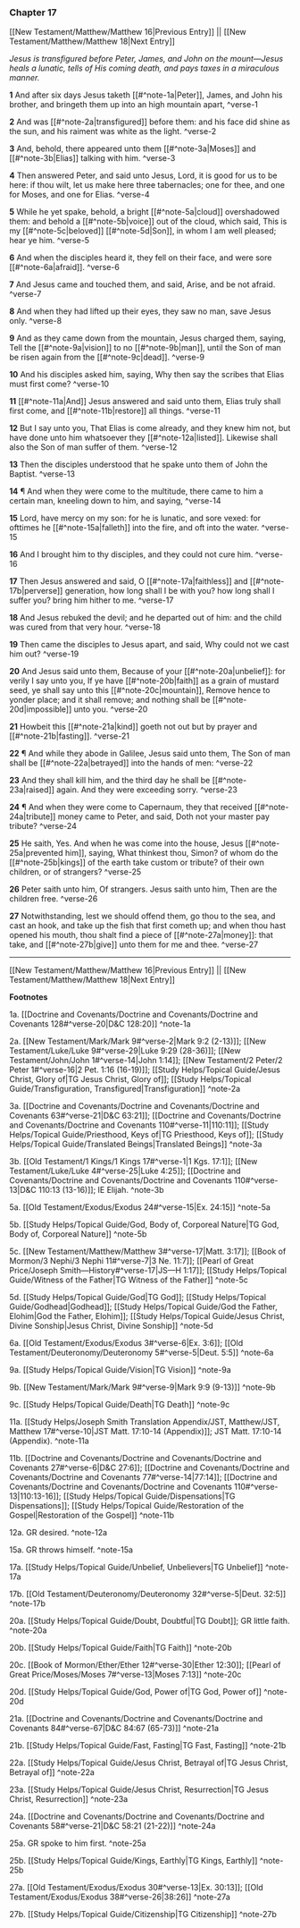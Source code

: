 ### Chapter 17

[[New Testament/Matthew/Matthew 16|Previous Entry]]  ||  [[New Testament/Matthew/Matthew 18|Next Entry]]

*Jesus is transfigured before Peter, James, and John on the mount—Jesus heals a lunatic, tells of His coming death, and pays taxes in a miraculous manner.*

**1**  And after six days Jesus taketh [[#^note-1a|Peter]], James, and John his brother, and bringeth them up into an high mountain apart, ^verse-1

**2**  And was [[#^note-2a|transfigured]] before them: and his face did shine as the sun, and his raiment was white as the light. ^verse-2

**3**  And, behold, there appeared unto them [[#^note-3a|Moses]] and [[#^note-3b|Elias]] talking with him. ^verse-3

**4**  Then answered Peter, and said unto Jesus, Lord, it is good for us to be here: if thou wilt, let us make here three tabernacles; one for thee, and one for Moses, and one for Elias. ^verse-4

**5**  While he yet spake, behold, a bright [[#^note-5a|cloud]] overshadowed them: and behold a [[#^note-5b|voice]] out of the cloud, which said, This is my [[#^note-5c|beloved]] [[#^note-5d|Son]], in whom I am well pleased; hear ye him. ^verse-5

**6**  And when the disciples heard it, they fell on their face, and were sore [[#^note-6a|afraid]]. ^verse-6

**7**  And Jesus came and touched them, and said, Arise, and be not afraid. ^verse-7

**8**  And when they had lifted up their eyes, they saw no man, save Jesus only. ^verse-8

**9**  And as they came down from the mountain, Jesus charged them, saying, Tell the [[#^note-9a|vision]] to no [[#^note-9b|man]], until the Son of man be risen again from the [[#^note-9c|dead]]. ^verse-9

**10**  And his disciples asked him, saying, Why then say the scribes that Elias must first come? ^verse-10

**11**  [[#^note-11a|And]] Jesus answered and said unto them, Elias truly shall first come, and [[#^note-11b|restore]] all things. ^verse-11

**12**  But I say unto you, That Elias is come already, and they knew him not, but have done unto him whatsoever they [[#^note-12a|listed]]. Likewise shall also the Son of man suffer of them. ^verse-12

**13**  Then the disciples understood that he spake unto them of John the Baptist. ^verse-13

**14**  ¶ And when they were come to the multitude, there came to him a certain man, kneeling down to him, and saying, ^verse-14

**15**  Lord, have mercy on my son: for he is lunatic, and sore vexed: for ofttimes he [[#^note-15a|falleth]] into the fire, and oft into the water. ^verse-15

**16**  And I brought him to thy disciples, and they could not cure him. ^verse-16

**17**  Then Jesus answered and said, O [[#^note-17a|faithless]] and [[#^note-17b|perverse]] generation, how long shall I be with you? how long shall I suffer you? bring him hither to me. ^verse-17

**18**  And Jesus rebuked the devil; and he departed out of him: and the child was cured from that very hour. ^verse-18

**19**  Then came the disciples to Jesus apart, and said, Why could not we cast him out? ^verse-19

**20**  And Jesus said unto them, Because of your [[#^note-20a|unbelief]]: for verily I say unto you, If ye have [[#^note-20b|faith]] as a grain of mustard seed, ye shall say unto this [[#^note-20c|mountain]], Remove hence to yonder place; and it shall remove; and nothing shall be [[#^note-20d|impossible]] unto you. ^verse-20

**21**  Howbeit this [[#^note-21a|kind]] goeth not out but by prayer and [[#^note-21b|fasting]]. ^verse-21

**22**  ¶ And while they abode in Galilee, Jesus said unto them, The Son of man shall be [[#^note-22a|betrayed]] into the hands of men: ^verse-22

**23**  And they shall kill him, and the third day he shall be [[#^note-23a|raised]] again. And they were exceeding sorry. ^verse-23

**24**  ¶ And when they were come to Capernaum, they that received [[#^note-24a|tribute]] money came to Peter, and said, Doth not your master pay tribute? ^verse-24

**25**  He saith, Yes. And when he was come into the house, Jesus [[#^note-25a|prevented him]], saying, What thinkest thou, Simon? of whom do the [[#^note-25b|kings]] of the earth take custom or tribute? of their own children, or of strangers? ^verse-25

**26**  Peter saith unto him, Of strangers. Jesus saith unto him, Then are the children free. ^verse-26

**27**  Notwithstanding, lest we should offend them, go thou to the sea, and cast an hook, and take up the fish that first cometh up; and when thou hast opened his mouth, thou shalt find a piece of [[#^note-27a|money]]: that take, and [[#^note-27b|give]] unto them for me and thee. ^verse-27


---
[[New Testament/Matthew/Matthew 16|Previous Entry]]  ||  [[New Testament/Matthew/Matthew 18|Next Entry]]


**Footnotes**


1a. [[Doctrine and Covenants/Doctrine and Covenants/Doctrine and Covenants 128#^verse-20|D&C 128:20]] ^note-1a

2a. [[New Testament/Mark/Mark 9#^verse-2|Mark 9:2 (2-13)]]; [[New Testament/Luke/Luke 9#^verse-29|Luke 9:29 (28-36)]]; [[New Testament/John/John 1#^verse-14|John 1:14]]; [[New Testament/2 Peter/2 Peter 1#^verse-16|2 Pet. 1:16 (16-19)]]; [[Study Helps/Topical Guide/Jesus Christ, Glory of|TG Jesus Christ, Glory of]]; [[Study Helps/Topical Guide/Transfiguration, Transfigured|Transfiguration]] ^note-2a

3a. [[Doctrine and Covenants/Doctrine and Covenants/Doctrine and Covenants 63#^verse-21|D&C 63:21]]; [[Doctrine and Covenants/Doctrine and Covenants/Doctrine and Covenants 110#^verse-11|110:11]]; [[Study Helps/Topical Guide/Priesthood, Keys of|TG Priesthood, Keys of]]; [[Study Helps/Topical Guide/Translated Beings|Translated Beings]] ^note-3a

3b. [[Old Testament/1 Kings/1 Kings 17#^verse-1|1 Kgs. 17:1]]; [[New Testament/Luke/Luke 4#^verse-25|Luke 4:25]]; [[Doctrine and Covenants/Doctrine and Covenants/Doctrine and Covenants 110#^verse-13|D&C 110:13 (13-16)]]; IE Elijah.  ^note-3b

5a. [[Old Testament/Exodus/Exodus 24#^verse-15|Ex. 24:15]] ^note-5a

5b. [[Study Helps/Topical Guide/God, Body of, Corporeal Nature|TG God, Body of, Corporeal Nature]] ^note-5b

5c. [[New Testament/Matthew/Matthew 3#^verse-17|Matt. 3:17]]; [[Book of Mormon/3 Nephi/3 Nephi 11#^verse-7|3 Ne. 11:7]]; [[Pearl of Great Price/Joseph Smith—History#^verse-17|JS—H 1:17]]; [[Study Helps/Topical Guide/Witness of the Father|TG Witness of the Father]] ^note-5c

5d. [[Study Helps/Topical Guide/God|TG God]]; [[Study Helps/Topical Guide/Godhead|Godhead]]; [[Study Helps/Topical Guide/God the Father, Elohim|God the Father, Elohim]]; [[Study Helps/Topical Guide/Jesus Christ, Divine Sonship|Jesus Christ, Divine Sonship]] ^note-5d

6a. [[Old Testament/Exodus/Exodus 3#^verse-6|Ex. 3:6]]; [[Old Testament/Deuteronomy/Deuteronomy 5#^verse-5|Deut. 5:5]] ^note-6a

9a. [[Study Helps/Topical Guide/Vision|TG Vision]] ^note-9a

9b. [[New Testament/Mark/Mark 9#^verse-9|Mark 9:9 (9-13)]] ^note-9b

9c. [[Study Helps/Topical Guide/Death|TG Death]] ^note-9c

11a. [[Study Helps/Joseph Smith Translation Appendix/JST, Matthew/JST, Matthew 17#^verse-10|JST Matt. 17:10-14 (Appendix)]]; JST Matt. 17:10-14 (Appendix). ^note-11a

11b. [[Doctrine and Covenants/Doctrine and Covenants/Doctrine and Covenants 27#^verse-6|D&C 27:6]]; [[Doctrine and Covenants/Doctrine and Covenants/Doctrine and Covenants 77#^verse-14|77:14]]; [[Doctrine and Covenants/Doctrine and Covenants/Doctrine and Covenants 110#^verse-13|110:13-16]]; [[Study Helps/Topical Guide/Dispensations|TG Dispensations]]; [[Study Helps/Topical Guide/Restoration of the Gospel|Restoration of the Gospel]] ^note-11b

12a. GR desired. ^note-12a

15a. GR throws himself. ^note-15a

17a. [[Study Helps/Topical Guide/Unbelief, Unbelievers|TG Unbelief]] ^note-17a

17b. [[Old Testament/Deuteronomy/Deuteronomy 32#^verse-5|Deut. 32:5]] ^note-17b

20a. [[Study Helps/Topical Guide/Doubt, Doubtful|TG Doubt]]; GR little faith.  ^note-20a

20b. [[Study Helps/Topical Guide/Faith|TG Faith]] ^note-20b

20c. [[Book of Mormon/Ether/Ether 12#^verse-30|Ether 12:30]]; [[Pearl of Great Price/Moses/Moses 7#^verse-13|Moses 7:13]] ^note-20c

20d. [[Study Helps/Topical Guide/God, Power of|TG God, Power of]] ^note-20d

21a. [[Doctrine and Covenants/Doctrine and Covenants/Doctrine and Covenants 84#^verse-67|D&C 84:67 (65-73)]] ^note-21a

21b. [[Study Helps/Topical Guide/Fast, Fasting|TG Fast, Fasting]] ^note-21b

22a. [[Study Helps/Topical Guide/Jesus Christ, Betrayal of|TG Jesus Christ, Betrayal of]] ^note-22a

23a. [[Study Helps/Topical Guide/Jesus Christ, Resurrection|TG Jesus Christ, Resurrection]] ^note-23a

24a. [[Doctrine and Covenants/Doctrine and Covenants/Doctrine and Covenants 58#^verse-21|D&C 58:21 (21-22)]] ^note-24a

25a. GR spoke to him first. ^note-25a

25b. [[Study Helps/Topical Guide/Kings, Earthly|TG Kings, Earthly]] ^note-25b

27a. [[Old Testament/Exodus/Exodus 30#^verse-13|Ex. 30:13]]; [[Old Testament/Exodus/Exodus 38#^verse-26|38:26]] ^note-27a

27b. [[Study Helps/Topical Guide/Citizenship|TG Citizenship]] ^note-27b